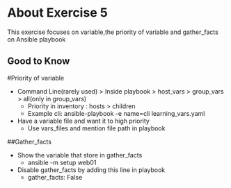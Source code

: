 # About Exercise 5
This exercise focuses on variable,the priority of variable and gather_facts on Ansible playbook

## Good to Know
#Priority of variable
- Command Line(rarely used) > Inside playbook > host_vars > group_vars > all(only in group_vars)
  - Priority in inventory : hosts > children 
  - Example cli: ansible-playbook -e name=cli learning_vars.yaml
- Have a variable file and want it to high priority
  - Use vars_files and mention file path in playbook

##Gather_facts
- Show the variable that store in gather_facts
  - ansible -m setup web01
- Disable gather_facts by adding this line in playbook 
  - gather_facts: False 
